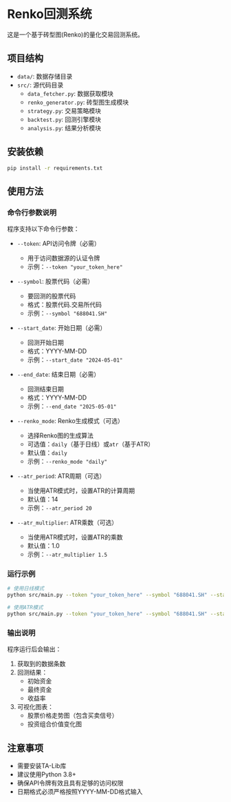 # Renko回测系统

这是一个基于砖型图(Renko)的量化交易回测系统。

## 项目结构

- `data/`: 数据存储目录
- `src/`: 源代码目录
  - `data_fetcher.py`: 数据获取模块
  - `renko_generator.py`: 砖型图生成模块
  - `strategy.py`: 交易策略模块
  - `backtest.py`: 回测引擎模块
  - `analysis.py`: 结果分析模块

## 安装依赖

```bash
pip install -r requirements.txt
```

## 使用方法

### 命令行参数说明

程序支持以下命令行参数：

- `--token`: API访问令牌（必需）
  - 用于访问数据源的认证令牌
  - 示例：`--token "your_token_here"`

- `--symbol`: 股票代码（必需）
  - 要回测的股票代码
  - 格式：股票代码.交易所代码
  - 示例：`--symbol "688041.SH"`

- `--start_date`: 开始日期（必需）
  - 回测开始日期
  - 格式：YYYY-MM-DD
  - 示例：`--start_date "2024-05-01"`

- `--end_date`: 结束日期（必需）
  - 回测结束日期
  - 格式：YYYY-MM-DD
  - 示例：`--end_date "2025-05-01"`

- `--renko_mode`: Renko生成模式（可选）
  - 选择Renko图的生成算法
  - 可选值：`daily`（基于日线）或`atr`（基于ATR）
  - 默认值：`daily`
  - 示例：`--renko_mode "daily"`

- `--atr_period`: ATR周期（可选）
  - 当使用ATR模式时，设置ATR的计算周期
  - 默认值：14
  - 示例：`--atr_period 20`

- `--atr_multiplier`: ATR乘数（可选）
  - 当使用ATR模式时，设置ATR的乘数
  - 默认值：1.0
  - 示例：`--atr_multiplier 1.5`

### 运行示例

```bash
# 使用日线模式
python src/main.py --token "your_token_here" --symbol "688041.SH" --start_date "2024-05-01" --end_date "2025-05-01" --renko_mode "daily"

# 使用ATR模式
python src/main.py --token "your_token_here" --symbol "688041.SH" --start_date "2024-05-01" --end_date "2025-05-01" --renko_mode "atr" --atr_period 14 --atr_multiplier 1.0
```

### 输出说明

程序运行后会输出：
1. 获取到的数据条数
2. 回测结果：
   - 初始资金
   - 最终资金
   - 收益率
3. 可视化图表：
   - 股票价格走势图（包含买卖信号）
   - 投资组合价值变化图

## 注意事项

- 需要安装TA-Lib库
- 建议使用Python 3.8+
- 确保API令牌有效且具有足够的访问权限
- 日期格式必须严格按照YYYY-MM-DD格式输入 